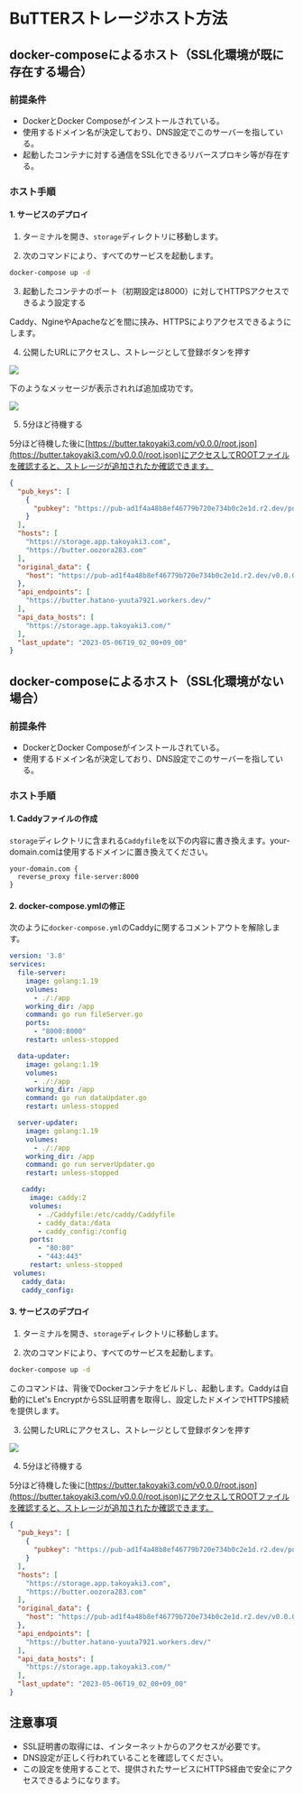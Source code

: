 # BuTTERストレージホスト方法

## docker-composeによるホスト（SSL化環境が既に存在する場合）

### 前提条件
- DockerとDocker Composeがインストールされている。
- 使用するドメイン名が決定しており、DNS設定でこのサーバーを指している。
- 起動したコンテナに対する通信をSSL化できるリバースプロキシ等が存在する。

### ホスト手順

#### 1. サービスのデプロイ

1. ターミナルを開き、`storage`ディレクトリに移動します。

2. 次のコマンドにより、すべてのサービスを起動します。

```sh
docker-compose up -d
```

3. 起動したコンテナのポート（初期設定は8000）に対してHTTPSアクセスできるよう設定する

Caddy、NgineやApacheなどを間に挟み、HTTPSによりアクセスできるようにします。

4. 公開したURLにアクセスし、ストレージとして登録ボタンを押す

![](addStoragePage.png)

下のようなメッセージが表示されれば追加成功です。

![](addSuccess.png)

5. 5分ほど待機する

5分ほど待機した後に[https://butter.takoyaki3.com/v0.0.0/root.json](https://butter.takoyaki3.com/v0.0.0/root.json)にアクセスしてROOTファイルを確認すると、ストレージが追加されたか確認できます。

```json
{
  "pub_keys": [
    {
      "pubkey": "https://pub-ad1f4a48b8ef46779b720e734b0c2e1d.r2.dev/public_key.pem"
    }
  ],
  "hosts": [
    "https://storage.app.takoyaki3.com",
    "https://butter.oozora283.com"
  ],
  "original_data": {
    "host": "https://pub-ad1f4a48b8ef46779b720e734b0c2e1d.r2.dev/v0.0.0/originalData/"
  },
  "api_endpoints": [
    "https://butter.hatano-yuuta7921.workers.dev/"
  ],
  "api_data_hosts": [
    "https://storage.app.takoyaki3.com/"
  ],
  "last_update": "2023-05-06T19_02_00+09_00"
}
```

## docker-composeによるホスト（SSL化環境がない場合）

### 前提条件
- DockerとDocker Composeがインストールされている。
- 使用するドメイン名が決定しており、DNS設定でこのサーバーを指している。

### ホスト手順

#### 1. Caddyファイルの作成

`storage`ディレクトリに含まれる`Caddyfile`を以下の内容に書き換えます。your-domain.comは使用するドメインに置き換えてください。

```
your-domain.com {
  reverse_proxy file-server:8000
}
```

#### 2. docker-compose.ymlの修正

次のように`docker-compose.yml`のCaddyに関するコメントアウトを解除します。

```yml
version: '3.8'
services:
  file-server:
    image: golang:1.19
    volumes:
      - ./:/app
    working_dir: /app
    command: go run fileServer.go
    ports:
      - "8000:8000"
    restart: unless-stopped

  data-updater:
    image: golang:1.19
    volumes:
      - ./:/app
    working_dir: /app
    command: go run dataUpdater.go
    restart: unless-stopped

  server-updater:
    image: golang:1.19
    volumes:
      - ./:/app
    working_dir: /app
    command: go run serverUpdater.go
    restart: unless-stopped

   caddy:
     image: caddy:2
     volumes:
       - ./Caddyfile:/etc/caddy/Caddyfile
       - caddy_data:/data
       - caddy_config:/config
     ports:
       - "80:80"
       - "443:443"
     restart: unless-stopped
 volumes:
   caddy_data:
   caddy_config:
```

#### 3. サービスのデプロイ

1. ターミナルを開き、`storage`ディレクトリに移動します。

2. 次のコマンドにより、すべてのサービスを起動します。

```sh
docker-compose up -d
```

このコマンドは、背後でDockerコンテナをビルドし、起動します。Caddyは自動的にLet's EncryptからSSL証明書を取得し、設定したドメインでHTTPS接続を提供します。

3. 公開したURLにアクセスし、ストレージとして登録ボタンを押す

![](addStoragePage.png)

4. 5分ほど待機する

5分ほど待機した後に[https://butter.takoyaki3.com/v0.0.0/root.json](https://butter.takoyaki3.com/v0.0.0/root.json)にアクセスしてROOTファイルを確認すると、ストレージが追加されたか確認できます。

```json
{
  "pub_keys": [
    {
      "pubkey": "https://pub-ad1f4a48b8ef46779b720e734b0c2e1d.r2.dev/public_key.pem"
    }
  ],
  "hosts": [
    "https://storage.app.takoyaki3.com",
    "https://butter.oozora283.com"
  ],
  "original_data": {
    "host": "https://pub-ad1f4a48b8ef46779b720e734b0c2e1d.r2.dev/v0.0.0/originalData/"
  },
  "api_endpoints": [
    "https://butter.hatano-yuuta7921.workers.dev/"
  ],
  "api_data_hosts": [
    "https://storage.app.takoyaki3.com/"
  ],
  "last_update": "2023-05-06T19_02_00+09_00"
}
```

## 注意事項
- SSL証明書の取得には、インターネットからのアクセスが必要です。
- DNS設定が正しく行われていることを確認してください。
- この設定を使用することで、提供されたサービスにHTTPS経由で安全にアクセスできるようになります。

